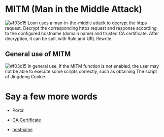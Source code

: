 # MITM (Man in the Middle Attack)

![#f03c15](https://placehold.it/15/f03c15/000000?text=+) Loon uses a man-in-the-middle attack to decrypt the https request. Decrypt the corresponding https request and response according to the configured hostname (domain name) and trusted CA certificate. After decryption, it can be split with Rule and URL Rewrite.

## General use of MITM

![#f03c15](https://placehold.it/15/f03c15/000000?text=+) In general use, if the MITM function is not enabled, the user may not be able to execute some scripts correctly, such as obtaining The script of Jingdong Cookie.

# Say a few more words

- Portal

 - [CA Certificate](https://github.com/chiupam/tutorial/blob/master/Loon/Plus/CA_EN.md)

 - [hostname](https://github.com/chiupam/tutorial/blob/master/Loon/Plus/hostname_EN.md)